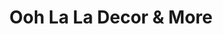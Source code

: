 ---
title: "Ooh La La Decor & More"
url: /plainfield/ooh-la-la-decor-und-more/
shop: Raumausstattung
---